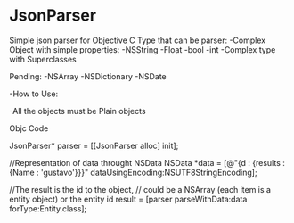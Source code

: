 JsonParser
==========
Simple json parser for Objective C
Type that can be parser:
  -Complex Object with simple properties:
      -NSString
  -Float
  -bool
  -int
  -Complex type with Superclasses

Pending:
   -NSArray
   -NSDictionary
   -NSDate
   
-How to Use:

  -All the objects must be Plain objects
  
  Objc Code
  
  JsonParser* parser = [[JsonParser alloc] init];
  
  //Representation of data throught NSData
  NSData *data =  [@"{d : {results :{Name : 'gustavo'}}}" dataUsingEncoding:NSUTF8StringEncoding];
  
  //The result is the id to the object, 
  // could be a NSArray (each item is a entity object) or the entity
  id result = [parser parseWithData:data forType:Entity.class]; 
  
